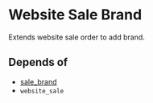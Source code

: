 # Website Sale Brand

Extends website sale order to add brand.

## Depends of

- [sale_brand](https://github.com/OCA/brand)
- `website_sale`
